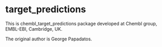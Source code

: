 # target_predictions
This is chembl_target_predictions package developed at Chembl group, EMBL-EBI, Cambridge, UK.

The original author is George Papadatos.
